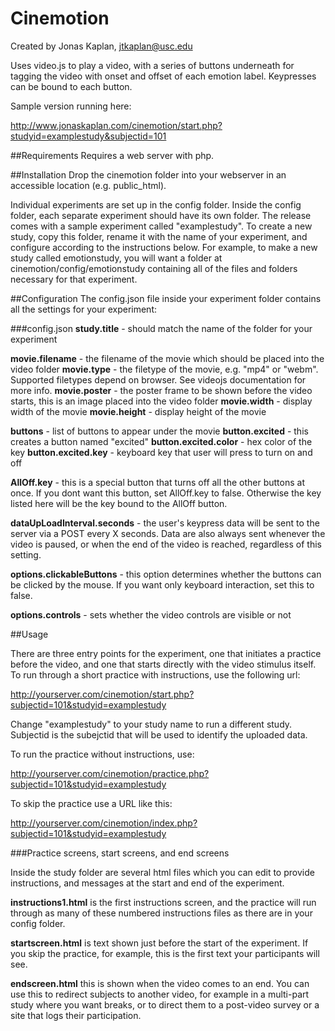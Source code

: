 # Cinemotion

Created by Jonas Kaplan, jtkaplan@usc.edu

Uses video.js to play a video, with a series of buttons underneath for tagging the video with onset and offset of each emotion label. Keypresses can be bound to each button. 

Sample version running here: 

http://www.jonaskaplan.com/cinemotion/start.php?studyid=examplestudy&subjectid=101

##Requirements
Requires a web server with php. 

##Installation
Drop the cinemotion folder into your webserver in an accessible location (e.g. public_html). 

Individual experiments are set up in the config folder. Inside the config folder, each separate experiment should have its own folder. The release comes with a sample experiment called "examplestudy". To create a new study, copy this folder, rename it with the name of your experiment, and configure according to the instructions below. For example, to make a new study called emotionstudy, you will want a folder at cinemotion/config/emotionstudy containing all of the files and folders necessary for that experiment. 

##Configuration
The config.json file inside your experiment folder contains all the settings for your experiment: 

###config.json
**study.title** - should match the name of the folder for your experiment

**movie.filename** - the filename of the movie which should be placed into the video folder
**movie.type** - the filetype of the movie, e.g. "mp4" or "webm". Supported filetypes depend on browser. See videojs documentation for more info.
**movie.poster** - the poster frame to be shown before the video starts, this is an image placed into the video folder
**movie.width** - display width of the movie 
**movie.height** - display height of the movie

**buttons** - list of buttons to appear under the movie
**button.excited** - this creates a button named "excited"
**button.excited.color** - hex color of the key
**button.excited.key** - keyboard key that user will press to turn on and off

**AllOff.key** - this is a special button that turns off all the other buttons at once. If you dont want this button, set AllOff.key to false. Otherwise the key listed here will be the key bound to the AllOff button. 

**dataUpLoadInterval.seconds** - the user's keypress data will be sent to the server via a POST every X seconds. Data are also always sent whenever the video is paused, or when the end of the video is reached, regardless of this setting.

**options.clickableButtons** - this option determines whether the buttons can be clicked by the mouse. If you want only keyboard interaction, set this to false. 

**options.controls** - sets whether the video controls are visible or not

##Usage

There are three entry points for the experiment, one that initiates a practice before the video, and one that starts directly with the video stimulus itself. To run through a short practice with instructions, use the following url: 

http://yourserver.com/cinemotion/start.php?subjectid=101&studyid=examplestudy

Change "examplestudy" to your study name to run a different study. 
Subjectid is the subejctid that will be used to identify the uploaded data. 

To run the practice without instructions, use: 

http://yourserver.com/cinemotion/practice.php?subjectid=101&studyid=examplestudy

To skip the practice use a URL like this: 

http://yourserver.com/cinemotion/index.php?subjectid=101&studyid=examplestudy

###Practice screens, start screens, and end screens

Inside the study folder are several html files which you can edit to provide instructions, and messages at the start and end of the experiment. 

**instructions1.html** is the first instructions screen, and the practice will run through as many of these numbered instructions files as there are in your config folder. 

**startscreen.html** is text shown just before the start of the experiment. If you skip the practice, for example, this is the first text your participants will see. 

**endscreen.html** this is shown when the video comes to an end. You can use this to redirect subjects to another video, for example in a multi-part study where you want breaks, or to direct them to a post-video survey or a site that logs their participation. 






